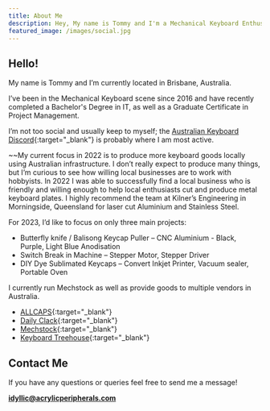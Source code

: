 ```yaml
---
title: About Me
description: Hey, My name is Tommy and I'm a Mechanical Keyboard Enthusiast.
featured_image: /images/social.jpg
---
```



## Hello!

My name is Tommy and I’m currently located in Brisbane, Australia.

I’ve been in the Mechanical Keyboard scene since 2016 and have recently completed a Bachelor's Degree in IT, as well as a Graduate Certificate in Project Management.

I’m not too social and usually keep to myself; the [Australian Keyboard Discord](https://discord.gg/kDVErE7xHk){:target="_blank"} is probably where I am most active. 

~~My current focus in 2022 is to produce more keyboard goods locally using Australian infrastructure. I don’t really expect to produce many things, but I’m curious to see how willing local businesses are to work with hobbyists. 
In 2022 I was able to successfully find a local business who is friendly and willing enough to help local enthusiasts cut and produce metal keyboard plates. I highly recommend the team at Kilner’s Engineering in Morningside, Queensland for laser cut Aluminium and Stainless Steel.

For 2023, I’d like to focus on only three main projects:
* Butterfly knife / Balisong Keycap Puller – CNC Aluminium - Black, Purple, Light Blue Anodisation
* Switch Break in Machine – Stepper Motor, Stepper Driver
* DIY Dye Sublimated Keycaps – Convert Inkjet Printer, Vacuum sealer, Portable Oven

I currently run Mechstock as well as provide goods to multiple vendors in Australia.

* [ALLCAPS](https://allcaps.store){:target="_blank"}
* [Daily Clack](https://Dailyclack.com){:target="_blank"}
* [Mechstock](https://Mechstock.com.au){:target="_blank"}
* [Keyboard Treehouse](https://Keyboardtreehouse.com){:target="_blank"}

## Contact Me

If you have any questions or queries feel free to send me a message!

**idyllic@acrylicperipherals.com**
